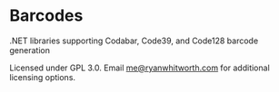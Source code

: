 # Barcodes
.NET libraries supporting Codabar, Code39, and Code128 barcode generation

Licensed under GPL 3.0.  Email me@ryanwhitworth.com for additional licensing options.
